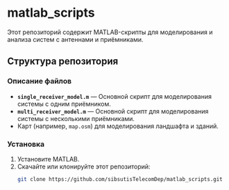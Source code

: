 # matlab_scripts
Этот репозиторий содержит MATLAB-скрипты для моделирования и анализа систем с антеннами и приёмниками.

## Структура репозитория

### Описание файлов

- **`single_receiver_model.m`** — Основной скрипт для моделирования системы с одним приёмником.
- **`multi_receiver_model.m`** — Основной скрипт для моделирования системы с несколькими приёмниками.
- Карт (например, `map.osm`) для моделирования ландшафта и зданий.

### Установка

1. Установите MATLAB.
2. Скачайте или клонируйте этот репозиторий:
   ```bash
   git clone https://github.com/sibsutisTelecomDep/matlab_scripts.git
